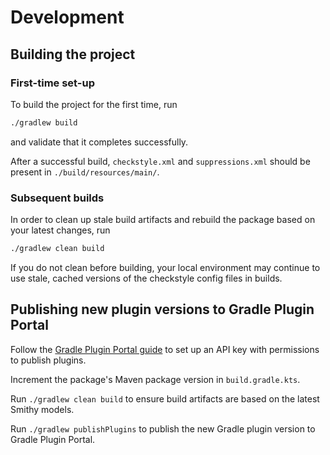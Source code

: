 # Development

## Building the project

### First-time set-up
To build the project for the first time, run

```sh
./gradlew build
```

and validate that it completes successfully.

After a successful build, `checkstyle.xml` and `suppressions.xml` should be present in `./build/resources/main/`.

### Subsequent builds
In order to clean up stale build artifacts and rebuild the package based on your latest changes, run

```sh
./gradlew clean build
```

If you do not clean before building, your local environment may continue to use stale, cached versions of the checkstyle config files in builds.

## Publishing new plugin versions to Gradle Plugin Portal
Follow the [Gradle Plugin Portal guide](https://plugins.gradle.org/docs/publish-plugin) to set up an API key with permissions to publish plugins.

Increment the package's Maven package version in `build.gradle.kts`.

Run `./gradlew clean build` to ensure build artifacts are based on the latest Smithy models.

Run `./gradlew publishPlugins` to publish the new Gradle plugin version to Gradle Plugin Portal.
